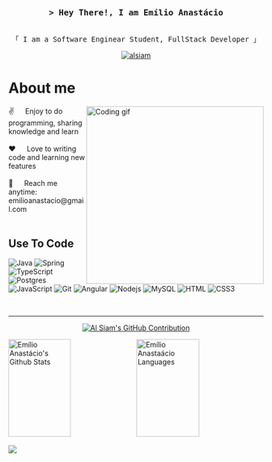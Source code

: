 <!-- Intro  -->
<h3 align="center">
        <samp>&gt; Hey There!, I am
                <b>Emílio Anastácio</b>
        </samp>
</h3>


<p align="center"> 
  <samp>
    <br>
    「 I am a Software Enginear Student, FullStack Developer 」
    <br>
  </samp>
</p>

<p align="center">
 <a href="https://linkedin.com/in/emílio-anastácio-de-paula-correa-10a719230" target="_blank">
  <img src="https://img.shields.io/badge/LinkedIn-0077B5?style=for-the-badge&logo=linkedin&logoColor=white" alt="alsiam"/>
 </a>
</p>

 # About me
 
<p>
 <img align="right" width="350" src="/assets/programmer.gif" alt="Coding gif" />
 ✌️ &emsp; Enjoy to do programming, sharing knowledge and learn<br/><br/>
 ❤️ &emsp; Love to writing code and learning new features<br/><br/>
 📧 &emsp; Reach me anytime: emilioanastacio@gmail.com<br/><br/>
</p>

## Use To Code

![Java](https://img.shields.io/badge/java-%23ED8B00.svg?style=for-the-badge&logo=openjdk&logoColor=white)
![Spring](https://img.shields.io/badge/spring-%236DB33F.svg?style=for-the-badge&logo=spring&logoColor=white)
![TypeScript](https://img.shields.io/badge/typescript-%23007ACC.svg?style=for-the-badge&logo=typescript&logoColor=white)
![Postgres](https://img.shields.io/badge/postgres-%23316192.svg?style=for-the-badge&logo=postgresql&logoColor=white)
![JavaScript](https://img.shields.io/badge/javascript-%23323330.svg?style=for-the-badge&logo=javascript&logoColor=%23F7DF1E)
![Git](https://img.shields.io/badge/Git-F05032?style=for-the-badge&logo=git&logoColor=white)
![Angular](https://img.shields.io/badge/angular-%23DD0031.svg?style=for-the-badge&logo=angular&logoColor=white)
![Nodejs](https://img.shields.io/badge/Nodejs-3C873A?style=for-the-badge&labelColor=black&logo=node.js&logoColor=3C873A)
![MySQL](https://img.shields.io/badge/mysql-%2300f.svg?style=for-the-badge&logo=mysql&logoColor=white)
![HTML](https://img.shields.io/badge/HTML5-E34F26?style=for-the-badge&logo=html5&logoColor=white)
![CSS3](https://img.shields.io/badge/CSS3-1572B6?style=for-the-badge&logo=css3&logoColor=white)

<br/>
<hr/>

<p align="center">
  <a href="https://github.com/emilioanastacio">
    <img src="https://github-profile-summary-cards.vercel.app/api/cards/profile-details?username=emilioanastacio&theme=radical" alt="Al Siam's GitHub Contribution"/>
  </a>
</p>

<a> 
    <a href="https://github.com/EmilioAnastacio"><img alt="Emílio Anastácio's Github Stats" src="https://denvercoder1-github-readme-stats.vercel.app/api?username=emilioanastacio&show_icons=true&count_private=true&theme=react&border_color=7F3FBF&bg_color=0D1117&title_color=F85D7F&icon_color=F8D866" height="192px" width="49.5%"/></a>
  <a href="https://github.com/EmilioAnastacio"><img alt="Emílio Anastaácio Languages" src="https://denvercoder1-github-readme-stats.vercel.app/api/top-langs/?username=emilioanastacio&langs_count=8&layout=compact&theme=react&border_color=7F3FBF&bg_color=0D1117&title_color=F85D7F&icon_color=F8D866" height="192px" width="49.5%"/></a>
  <br/>
</a>

<!--
[![](https://visitcount.itsvg.in/api?id=emilioanastacio&label=Profile%20Views&color=11&icon=2&pretty=true)](https://visitcount.itsvg.in)-->
[![](https://visitcount.itsvg.in/api?id=emilioanastacio&label=Profile%20Views&color=11&icon=2&pretty=true)](https://visitcount.itsvg.in)
